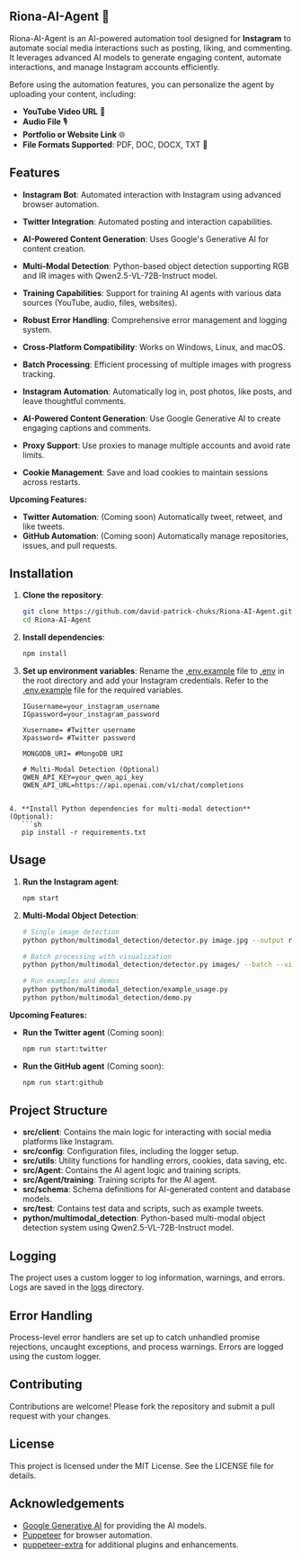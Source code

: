 ## Riona-AI-Agent 🌸

Riona-AI-Agent is an AI-powered automation tool designed for **Instagram** to automate social media interactions such as posting, liking, and commenting. It leverages advanced AI models to generate engaging content, automate interactions, and manage Instagram accounts efficiently.

Before using the automation features, you can personalize the agent by uploading your content, including:

- **YouTube Video URL** 🎥
- **Audio File** 🎙️
- **Portfolio or Website Link** 🌐
- **File Formats Supported**: PDF, DOC, DOCX, TXT 📄

## Features

- **Instagram Bot**: Automated interaction with Instagram using advanced browser automation.
- **Twitter Integration**: Automated posting and interaction capabilities.
- **AI-Powered Content Generation**: Uses Google's Generative AI for content creation.
- **Multi-Modal Detection**: Python-based object detection supporting RGB and IR images with Qwen2.5-VL-72B-Instruct model.
- **Training Capabilities**: Support for training AI agents with various data sources (YouTube, audio, files, websites).
- **Robust Error Handling**: Comprehensive error management and logging system.
- **Cross-Platform Compatibility**: Works on Windows, Linux, and macOS.
- **Batch Processing**: Efficient processing of multiple images with progress tracking.

- **Instagram Automation**: Automatically log in, post photos, like posts, and leave thoughtful comments.
- **AI-Powered Content Generation**: Use Google Generative AI to create engaging captions and comments.
- **Proxy Support**: Use proxies to manage multiple accounts and avoid rate limits.
- **Cookie Management**: Save and load cookies to maintain sessions across restarts.

**Upcoming Features:**

- **Twitter Automation**: (Coming soon) Automatically tweet, retweet, and like tweets.
- **GitHub Automation**: (Coming soon) Automatically manage repositories, issues, and pull requests.

## Installation

1. **Clone the repository**:

   ```sh
   git clone https://github.com/david-patrick-chuks/Riona-AI-Agent.git
   cd Riona-AI-Agent
   ```

2. **Install dependencies**:

   ```sh
   npm install
   ```

3. **Set up environment variables**:
   Rename the [.env.example](http://_vscodecontentref_/1) file to [.env](http://_vscodecontentref_/1) in the root directory and add your Instagram credentials. Refer to the [.env.example](http://_vscodecontentref_/2) file for the required variables.
   ```dotenv # Instagram credentials
   IGusername=your_instagram_username
   IGpassword=your_instagram_password 
   
   Xusername= #Twitter username
   Xpassword= #Twitter password

   MONGODB_URI= #MongoDB URI

   # Multi-Modal Detection (Optional)
   QWEN_API_KEY=your_qwen_api_key
   QWEN_API_URL=https://api.openai.com/v1/chat/completions

```

4. **Install Python dependencies for multi-modal detection** (Optional):
   ```sh
   pip install -r requirements.txt
   ```

## Usage

1. **Run the Instagram agent**:
   ```sh
   npm start
   ```

2. **Multi-Modal Object Detection**:
   ```sh
   # Single image detection
   python python/multimodal_detection/detector.py image.jpg --output results/
   
   # Batch processing with visualization
   python python/multimodal_detection/detector.py images/ --batch --visualize --yolo
   
   # Run examples and demos
   python python/multimodal_detection/example_usage.py
   python python/multimodal_detection/demo.py
   ```

**Upcoming Features:**

- **Run the Twitter agent** (Coming soon):

  ```sh
  npm run start:twitter
  ```

- **Run the GitHub agent** (Coming soon):
  ```sh
  npm run start:github
  ```

## Project Structure

- **src/client**: Contains the main logic for interacting with social media platforms like Instagram.
- **src/config**: Configuration files, including the logger setup.
- **src/utils**: Utility functions for handling errors, cookies, data saving, etc.
- **src/Agent**: Contains the AI agent logic and training scripts.
- **src/Agent/training**: Training scripts for the AI agent.
- **src/schema**: Schema definitions for AI-generated content and database models.
- **src/test**: Contains test data and scripts, such as example tweets.
- **python/multimodal_detection**: Python-based multi-modal object detection system using Qwen2.5-VL-72B-Instruct model.

## Logging

The project uses a custom logger to log information, warnings, and errors. Logs are saved in the [logs](http://_vscodecontentref_/3) directory.

## Error Handling

Process-level error handlers are set up to catch unhandled promise rejections, uncaught exceptions, and process warnings. Errors are logged using the custom logger.

## Contributing

Contributions are welcome! Please fork the repository and submit a pull request with your changes.

## License

This project is licensed under the MIT License. See the LICENSE file for details.

## Acknowledgements

- [Google Generative AI](https://ai.google/tools/) for providing the AI models.
- [Puppeteer](https://github.com/puppeteer/puppeteer) for browser automation.
- [puppeteer-extra](https://github.com/berstend/puppeteer-extra) for additional plugins and enhancements.
